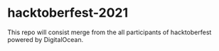 # hacktoberfest-2021
This repo will consist merge from the all participants of hacktoberfest powered by DigitalOcean.

